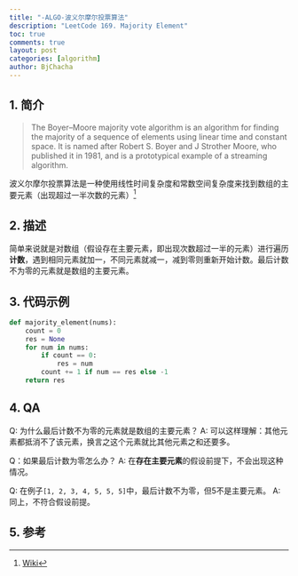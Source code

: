 ```yaml
---
title: "-ALGO-波义尔摩尔投票算法"
description: "LeetCode 169. Majority Element"
toc: true
comments: true
layout: post
categories: [algorithm]
author: BjChacha
---
```


## 1. 简介

> The Boyer–Moore majority vote algorithm is an algorithm for finding the majority of a sequence of elements using linear time and constant space. It is named after Robert S. Boyer and J Strother Moore, who published it in 1981, and is a prototypical example of a streaming algorithm.

波义尔摩尔投票算法是一种使用线性时间复杂度和常数空间复杂度来找到数组的主要元素（出现超过一半次数的元素）[^1]

## 2. 描述

简单来说就是对数组（假设存在主要元素，即出现次数超过一半的元素）进行遍历**计数**，遇到相同元素就加一，不同元素就减一，减到零则重新开始计数。最后计数不为零的元素就是数组的主要元素。

## 3. 代码示例

```python
def majority_element(nums):
    count = 0
    res = None
    for num in nums:
        if count == 0:
            res = num
        count += 1 if num == res else -1
    return res
```

## 4. QA

Q: 为什么最后计数不为零的元素就是数组的主要元素？
A: 可以这样理解：其他元素都抵消不了该元素，换言之这个元素就比其他元素之和还要多。
  
Q：如果最后计数为零怎么办？
A: 在**存在主要元素**的假设前提下，不会出现这种情况。

Q: 在例子`[1, 2, 3, 4, 5, 5, 5]`中，最后计数不为零，但5不是主要元素。
A: 同上，不符合假设前提。


## 5. 参考

[^1]: [Wiki](https://en.wikipedia.org/wiki/Boyer%E2%80%93Moore_majority_vote_algorithm)